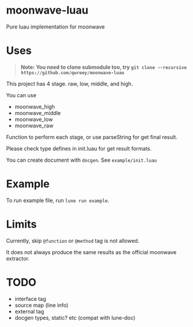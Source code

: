 
# moonwave-luau

Pure luau implementation for moonwave

# Uses

> **Note: You need to clone submodule too, try `git clone --recursive https://github.com/qwreey/moonwave-luau`**

This project has 4 stage. raw, low, middle, and high.

You can use

- moonwave_high
- moonwave_middle
- moonwave_low
- moonwave_raw

Function to perform each stage, or use parseString for get final result.

Please check type defines in init.luau for get result formats.

You can create document with `docgen`. See `example/init.luau`

# Example

To run example file, run `lune run example`.

# Limits

Currently, skip `@function` or `@method` tag is not allowed.

It does not always produce the same results as the official moonwave extractor.

# TODO

- interface tag
- source map (line info)
- external tag
- docgen types, static? etc (compat with lune-doc)
